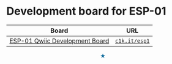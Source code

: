 # Development board for ESP-01

| Board | URL |
|---|---|
| [ESP-01 Qwiic Development Board](https://tecsmith.github.io/arduino-fan-control-v2/esp-01-qwiic-devbrd.html) | [`c1k.it/esp1`](http://c1k.it/esp1) |


<p align="center" style="color:#069">★</p>
